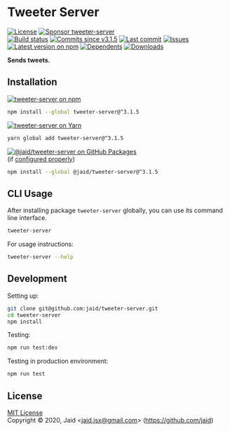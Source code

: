 # Tweeter Server


<a href="https://raw.githubusercontent.com/jaid/tweeter-server/master/license.txt"><img src="https://img.shields.io/github/license/jaid/tweeter-server?style=flat-square" alt="License"/></a> <a href="https://github.com/sponsors/jaid"><img src="https://img.shields.io/badge/<3-Sponsor-FF45F1?style=flat-square" alt="Sponsor tweeter-server"/></a>  
<a href="https://actions-badge.atrox.dev/jaid/tweeter-server/goto"><img src="https://img.shields.io/endpoint.svg?style=flat-square&url=https%3A%2F%2Factions-badge.atrox.dev%2Fjaid%2Ftweeter-server%2Fbadge" alt="Build status"/></a> <a href="https://github.com/jaid/tweeter-server/commits"><img src="https://img.shields.io/github/commits-since/jaid/tweeter-server/v3.1.5?style=flat-square&logo=github" alt="Commits since v3.1.5"/></a> <a href="https://github.com/jaid/tweeter-server/commits"><img src="https://img.shields.io/github/last-commit/jaid/tweeter-server?style=flat-square&logo=github" alt="Last commit"/></a> <a href="https://github.com/jaid/tweeter-server/issues"><img src="https://img.shields.io/github/issues/jaid/tweeter-server?style=flat-square&logo=github" alt="Issues"/></a>  
<a href="https://npmjs.com/package/tweeter-server"><img src="https://img.shields.io/npm/v/tweeter-server?style=flat-square&logo=npm&label=latest%20version" alt="Latest version on npm"/></a> <a href="https://github.com/jaid/tweeter-server/network/dependents"><img src="https://img.shields.io/librariesio/dependents/npm/tweeter-server?style=flat-square&logo=npm" alt="Dependents"/></a> <a href="https://npmjs.com/package/tweeter-server"><img src="https://img.shields.io/npm/dm/tweeter-server?style=flat-square&logo=npm" alt="Downloads"/></a>

**Sends tweets.**





## Installation

<a href="https://npmjs.com/package/tweeter-server"><img src="https://img.shields.io/badge/npm-tweeter--server-C23039?style=flat-square&logo=npm" alt="tweeter-server on npm"/></a>

```bash
npm install --global tweeter-server@^3.1.5
```

<a href="https://yarnpkg.com/package/tweeter-server"><img src="https://img.shields.io/badge/Yarn-tweeter--server-2F8CB7?style=flat-square&logo=yarn&logoColor=white" alt="tweeter-server on Yarn"/></a>

```bash
yarn global add tweeter-server@^3.1.5
```

<a href="https://github.com/jaid/tweeter-server/packages"><img src="https://img.shields.io/badge/GitHub Packages-@jaid/tweeter--server-24282e?style=flat-square&logo=github" alt="@jaid/tweeter-server on GitHub Packages"/></a>  
(if [configured properly](https://help.github.com/en/github/managing-packages-with-github-packages/configuring-npm-for-use-with-github-packages))

```bash
npm install --global @jaid/tweeter-server@^3.1.5
```












## CLI Usage
After installing package `tweeter-server` globally, you can use its command line interface.
```bash
tweeter-server
```
For usage instructions:
```bash
tweeter-server --help
```




## Development



Setting up:
```bash
git clone git@github.com:jaid/tweeter-server.git
cd tweeter-server
npm install
```
Testing:
```bash
npm run test:dev
```
Testing in production environment:
```bash
npm run test
```


## License
[MIT License](https://raw.githubusercontent.com/jaid/tweeter-server/master/license.txt)  
Copyright © 2020, Jaid \<jaid.jsx@gmail.com> (https://github.com/jaid)
